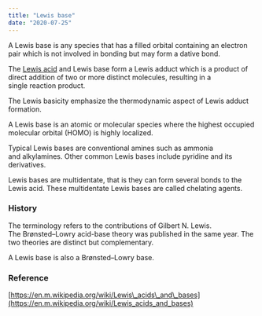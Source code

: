 ```yaml
---
title: "Lewis base"
date: "2020-07-25"
---
```


A Lewis base is any species that has a filled orbital containing an electron pair which is not involved in bonding but may form a dative bond.

The [Lewis acid](https://chemistdictionary.com/lewis-acid/) and Lewis base form a Lewis adduct which is a product of direct addition of two or more distinct molecules, resulting in a single reaction product.

The Lewis basicity emphasize the thermodynamic aspect of Lewis adduct formation.

A Lewis base is an atomic or molecular species where the highest occupied molecular orbital (HOMO) is highly localized.

Typical Lewis bases are conventional amines such as ammonia and alkylamines. Other common Lewis bases include pyridine and its derivatives. 

Lewis bases are multidentate, that is they can form several bonds to the Lewis acid. These multidentate Lewis bases are called chelating agents.

### History

The terminology refers to the contributions of Gilbert N. Lewis. The Brønsted–Lowry acid-base theory was published in the same year. The two theories are distinct but complementary.

A Lewis base is also a Brønsted–Lowry base.

### Reference

[https://en.m.wikipedia.org/wiki/Lewis\_acids\_and\_bases](https://en.m.wikipedia.org/wiki/Lewis_acids_and_bases)
